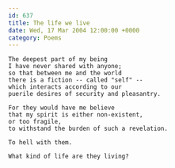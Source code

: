 ```yaml
---
id: 637
title: The life we live
date: Wed, 17 Mar 2004 12:00:00 +0000
category: Poems
---
```


    The deepest part of my being  
    I have never shared with anyone;  
    so that between me and the world  
    there is a fiction -- called "self" --  
    which interacts according to our  
    puerile desires of security and pleasantry.

    For they would have me believe  
    that my spirit is either non-existent,  
    or too fragile,  
    to withstand the burden of such a revelation.

    To hell with them.

    What kind of life are they living?


